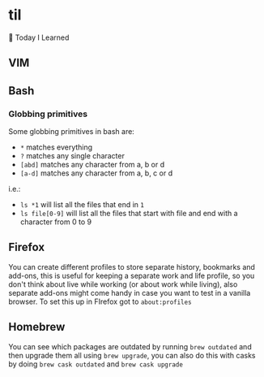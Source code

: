 # til
📘 Today I Learned


## VIM

## Bash

### Globbing primitives
Some globbing primitives in bash are:
- `*`  matches everything
- `?`  matches any single character
- `[abd]`  matches any character from a, b or d
- `[a-d]`  matches any character from a, b, c or d

i.e.:
- `ls *1` will list all the files that end in `1`
- `ls file[0-9]` will list all the files that start with file and end with a character from 0 to 9

## Firefox

You can create different profiles to store separate history, bookmarks and add-ons, this is useful for keeping a separate work and life profile, so you don't think about live while working (or about work while living), also separate add-ons might come handy in case you want to test in a vanilla browser. To set this up in FIrefox got to `about:profiles`

## Homebrew
You can see which packages are outdated by running `brew outdated` and then upgrade them all using `brew upgrade`, you can also do this with casks by doing `brew cask outdated` and `brew cask upgrade`

